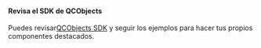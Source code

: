 #### Revisa el SDK de QCObjects

Puedes revisar[QCObjects SDK](https://sdk.qcobjects.dev/) y seguir los ejemplos para hacer tus propios componentes destacados.

